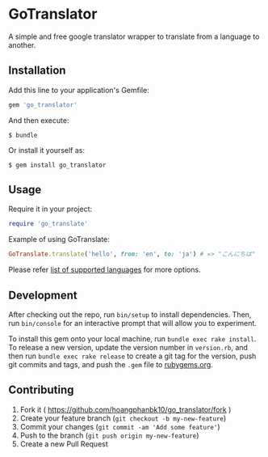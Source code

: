 # GoTranslator

A simple and free google translator wrapper to translate from a language to another.

## Installation

Add this line to your application's Gemfile:

```ruby
gem 'go_translator'
```

And then execute:

    $ bundle

Or install it yourself as:

    $ gem install go_translator

## Usage

Require it in your project:

```ruby
require 'go_translate'
```

Example of using GoTranslate:

```ruby
GoTranslate.translate('hello', from: 'en', to: 'ja') # => "こんにちは"
```

Please refer [list of supported languages](https://cloud.google.com/translate/v2/using_rest#language-params) for more options.

## Development

After checking out the repo, run `bin/setup` to install dependencies. Then, run `bin/console` for an interactive prompt that will allow you to experiment.

To install this gem onto your local machine, run `bundle exec rake install`. To release a new version, update the version number in `version.rb`, and then run `bundle exec rake release` to create a git tag for the version, push git commits and tags, and push the `.gem` file to [rubygems.org](https://rubygems.org).

## Contributing

1. Fork it ( https://github.com/hoangphanbk10/go_translator/fork )
2. Create your feature branch (`git checkout -b my-new-feature`)
3. Commit your changes (`git commit -am 'Add some feature'`)
4. Push to the branch (`git push origin my-new-feature`)
5. Create a new Pull Request
